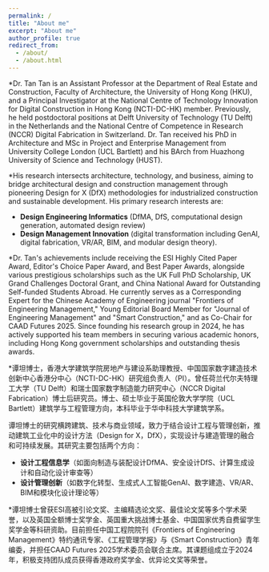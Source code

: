 ```yaml
---
permalink: /
title: "About me"
excerpt: "About me"
author_profile: true
redirect_from: 
  - /about/
  - /about.html
---
```

*Dr. Tan Tan is an Assistant Professor at the Department of Real Estate and Construction, Faculty of Architecture, the University of Hong Kong (HKU), and a Principal Investigator at the National Centre of Technology Innovation for Digital Construction in Hong Kong (NCTI-DC-HK) member. Previously, he held postdoctoral positions at Delft University of Technology (TU Delft) in the Netherlands and the National Centre of Competence in Research (NCCR) Digital Fabrication in Switzerland. Dr. Tan received his PhD in Architecture and MSc in Project and Enterprise Management from University College London (UCL Bartlett) and his BArch from Huazhong University of Science and Technology (HUST).

*His research intersects architecture, technology, and business, aiming to bridge architectural design and construction management through pioneering Design for X (DfX) methodologies for industrialized construction and sustainable development. His primary research interests are: 
* **Design Engineering Informatics** (DfMA, DfS, computational design generation, automated design review) 
* **Design Management Innovation** (digital transformation including GenAI, digital fabrication, VR/AR, BIM, and modular design theory).

*Dr. Tan's achievements include receiving the ESI Highly Cited Paper Award, Editor's Choice Paper Award, and Best Paper Awards, alongside various prestigious scholarships such as the UK Full PhD Scholarship, UK Grand Challenges Doctoral Grant, and China National Award for Outstanding Self-funded Students Abroad. He currently serves as a Corresponding Expert for the Chinese Academy of Engineering journal "Frontiers of Engineering Management," Young Editorial Board Member for "Journal of Engineering Management" and "Smart Construction," and as Co-Chair for CAAD Futures 2025. Since founding his research group in 2024, he has actively supported his team members in securing various academic honors, including Hong Kong government scholarships and outstanding thesis awards.

*谭坦博士，香港大学建筑学院房地产与建设系助理教授、中国国家数字建造技术创新中心香港分中心（NCTI-DC-HK）研究组负责人（PI）。曾任荷兰代尔夫特理工大学（TU Delft）和瑞士国家数字制造能力研究中心（NCCR Digital Fabrication）博士后研究员。博士、硕士毕业于英国伦敦大学学院（UCL Bartlett）建筑学与工程管理方向，本科毕业于华中科技大学建筑学系。

谭坦博士的研究横跨建筑、技术与商业领域，致力于结合设计工程与管理创新，推动建筑工业化中的设计方法（Design for X，DfX），实现设计与建造管理的融合和可持续发展。其研究主要包括两个方向：

* **设计工程信息学**（如面向制造与装配设计DfMA、安全设计DfS、计算生成设计和自动化设计审查等）
* **设计管理创新**（如数字化转型、生成式人工智能GenAI、数字建造、VR/AR、BIM和模块化设计理论等）

*谭坦博士曾获ESI高被引论文奖、主编精选论文奖、最佳论文奖等多个学术荣誉，以及英国全额博士奖学金、英国重大挑战博士基金、中国国家优秀自费留学生奖学金等科研资助。目前担任中国工程院院刊《Frontiers of Engineering Management》特约通讯专家、《工程管理学报》与《Smart Construction》青年编委，并担任CAAD Futures 2025学术委员会联合主席。其课题组成立于2024年，积极支持团队成员获得香港政府奖学金、优异论文奖等荣誉。




<!---Activity and Service--->
<!---Experience--->
